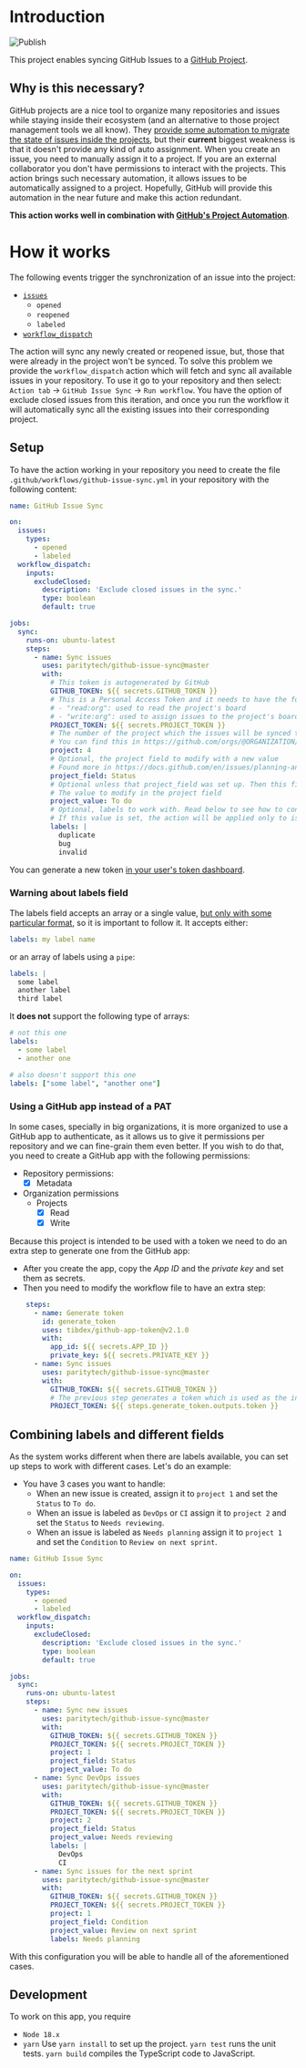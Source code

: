 
# Introduction

![Publish](https://github.com/paritytech/github-issue-sync/actions/workflows/publish.yml/badge.svg?branch=master)

This project enables syncing GitHub Issues to a [GitHub Project](https://docs.github.com/en/issues/planning-and-tracking-with-projects/learning-about-projects/about-projects).

## Why is this necessary?

GitHub projects are a nice tool to organize many repositories and issues while staying inside their ecosystem (and an alternative to those project management tools we all know). They [provide some automation to migrate the state of issues inside the projects](https://docs.github.com/en/issues/planning-and-tracking-with-projects/automating-your-project/using-the-built-in-automations), but their **current** biggest weakness is that it doesn't provide any kind of auto assignment. When you create an issue, you need to manually assign it to a project. If you are an external collaborator you don't have permissions to interact with the projects.
This action brings such necessary automation, it allows issues to be automatically assigned to a project. 
Hopefully, GitHub will provide this automation in the near future and make this action redundant.

**This action works well in combination with [GitHub's Project Automation](https://docs.github.com/en/issues/planning-and-tracking-with-projects/automating-your-project/using-the-built-in-automations)**.


# How it works
The following events trigger the synchronization of an issue into the project:
- [`issues`](https://docs.github.com/en/actions/using-workflows/events-that-trigger-workflows#issues)
	- `opened`
	- `reopened`
	- `labeled`
- [`workflow_dispatch`](https://docs.github.com/en/actions/using-workflows/events-that-trigger-workflows#workflow_dispatch)

The action will sync any newly created or reopened issue, but, those that were already in the project won't be synced. To solve this problem we provide the `workflow_dispatch` action which will fetch and sync all available issues in your repository.
To use it go to your repository and then select: `Action tab` -> `GitHub Issue Sync` -> `Run workflow`.
You have the option of exclude closed issues from this iteration, and once you run the workflow it will automatically sync all the existing issues into their corresponding project.

## Setup
To have the action working in your repository you need to create the file `.github/workflows/github-issue-sync.yml` in your repository with the following content:
```yaml
name: GitHub Issue Sync

on:
  issues:
    types:
      - opened
      - labeled
  workflow_dispatch:
    inputs:
      excludeClosed:
        description: 'Exclude closed issues in the sync.'
        type: boolean 
        default: true

jobs:
  sync:
    runs-on: ubuntu-latest
    steps:
      - name: Sync issues
        uses: paritytech/github-issue-sync@master
        with:
          # This token is autogenerated by GitHub
          GITHUB_TOKEN: ${{ secrets.GITHUB_TOKEN }}
          # This is a Personal Access Token and it needs to have the following permissions
          # - "read:org": used to read the project's board
          # - "write:org": used to assign issues to the project's board
          PROJECT_TOKEN: ${{ secrets.PROJECT_TOKEN }}
          # The number of the project which the issues will be synced to
          # You can find this in https://github.com/orgs/@ORGANIZATION/projects/<NUMBER>
          project: 4
          # Optional, the project field to modify with a new value
          # Found more in https://docs.github.com/en/issues/planning-and-tracking-with-projects/understanding-fields/about-single-select-fields
          project_field: Status
          # Optional unless that project_field was set up. Then this field is required.
          # The value to modify in the project field
          project_value: To do
          # Optional, labels to work with. Read below to see how to configure it.
          # If this value is set, the action will be applied only to issues with such label(s).
          labels: |
            duplicate
            bug
            invalid
```
You can generate a new token [in your user's token dashboard](https://github.com/settings/tokens/new).

### Warning about labels field
The labels field accepts an array or a single value, [but only with some particular format](https://github.com/actions/toolkit/issues/184#issuecomment-1198653452), so it is important to follow it.
It accepts either:
```yml
labels: my label name
```
or an array of labels using a `pipe`:
```yml
labels: |
  some label
  another label
  third label
```
It **does not** support the following type of arrays:
```yml
# not this one
labels:
  - some label
  - another one

# also doesn't support this one
labels: ["some label", "another one"]
```

### Using a GitHub app instead of a PAT
In some cases, specially in big organizations, it is more organized to use a GitHub app to authenticate, as it allows us to give it permissions per repository and we can fine-grain them even better. If you wish to do that, you need to create a GitHub app with the following permissions:
- Repository permissions:
  - [x] Metadata
- Organization permissions
	- Projects
		- [x] Read
		- [x] Write

Because this project is intended to be used with a token we need to do an extra step to generate one from the GitHub app:
- After you create the app, copy the *App ID* and the *private key* and set them as secrets.
- Then you need to modify the workflow file to have an extra step:
```yml
    steps:
      - name: Generate token
        id: generate_token
        uses: tibdex/github-app-token@v2.1.0
        with:
          app_id: ${{ secrets.APP_ID }}
          private_key: ${{ secrets.PRIVATE_KEY }}
      - name: Sync issues
        uses: paritytech/github-issue-sync@master
        with:
          GITHUB_TOKEN: ${{ secrets.GITHUB_TOKEN }}
          # The previous step generates a token which is used as the input for this action
          PROJECT_TOKEN: ${{ steps.generate_token.outputs.token }}
```

## Combining labels and different fields

As the system works different when there are labels available, you can set up steps to work with different cases. 
Let's do an example:
- You have 3 cases you want to handle:
  - When an new issue is created, assign it to `project 1` and set the `Status` to `To do`.
  - When an issue is labeled as `DevOps` or `CI` assign it to `project 2` and set the `Status` to `Needs reviewing`.
  - When an issue is labeled as `Needs planning` assign it to `project 1` and set the `Condition` to `Review on next sprint`.

```yml
name: GitHub Issue Sync

on:
  issues:
    types:
      - opened
      - labeled
  workflow_dispatch:
    inputs:
      excludeClosed:
        description: 'Exclude closed issues in the sync.'
        type: boolean 
        default: true

jobs:
  sync:
    runs-on: ubuntu-latest
    steps:
      - name: Sync new issues
        uses: paritytech/github-issue-sync@master
        with:
          GITHUB_TOKEN: ${{ secrets.GITHUB_TOKEN }}
          PROJECT_TOKEN: ${{ secrets.PROJECT_TOKEN }}
          project: 1
          project_field: Status
          project_value: To do
      - name: Sync DevOps issues
        uses: paritytech/github-issue-sync@master
        with:
          GITHUB_TOKEN: ${{ secrets.GITHUB_TOKEN }}
          PROJECT_TOKEN: ${{ secrets.PROJECT_TOKEN }}
          project: 2
          project_field: Status
          project_value: Needs reviewing
          labels: |
            DevOps
            CI
      - name: Sync issues for the next sprint
        uses: paritytech/github-issue-sync@master
        with:
          GITHUB_TOKEN: ${{ secrets.GITHUB_TOKEN }}
          PROJECT_TOKEN: ${{ secrets.PROJECT_TOKEN }}
          project: 1
          project_field: Condition
          project_value: Review on next sprint
          labels: Needs planning
```
With this configuration you will be able to handle all of the aforementioned cases.

## Development
To work on this app, you require
- `Node 18.x`
- `yarn`
Use `yarn install` to set up the project.
`yarn test` runs the unit tests.
`yarn build` compiles the TypeScript code to JavaScript.
